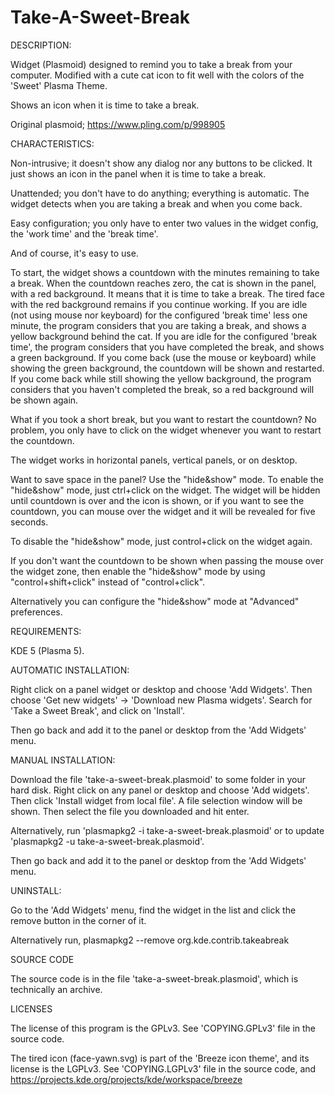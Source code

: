 # Take-A-Sweet-Break
DESCRIPTION:

Widget (Plasmoid) designed to remind you to take a break from your computer. Modified with a cute cat icon to fit well with the colors of the 'Sweet' Plasma Theme.

Shows an icon when it is time to take a break.

Original plasmoid; https://www.pling.com/p/998905


CHARACTERISTICS:

Non-intrusive; it doesn't show any dialog nor any buttons to be clicked. It just shows an icon in the panel when it is time to take a break.

Unattended; you don't have to do anything; everything is automatic. The widget detects when you are taking a break and when you come back.

Easy configuration; you only have to enter two values in the widget config, the 'work time' and the 'break time'.

And of course, it's easy to use.

To start, the widget shows a countdown with the minutes remaining to take a break.
When the countdown reaches zero, the cat is shown in the panel, with a red background. It means that it is time to take a break.
The tired face with the red background remains if you continue working.
If you are idle (not using mouse nor keyboard) for the configured 'break time' less one minute, the program considers that you are taking a break, and shows a yellow background behind the cat.
If you are idle for the configured 'break time', the program considers that you have completed the break, and shows a green background.
If you come back (use the mouse or keyboard) while showing the green background, the countdown will be shown and restarted.
If you come back while still showing the yellow background, the program considers that you haven't completed the break, so a red background will be shown again.

What if you took a short break, but you want to restart the countdown? No problem, you only have to click on the widget whenever you want to restart the countdown.

The widget works in horizontal panels, vertical panels, or on desktop.

Want to save space in the panel? Use the "hide&show" mode. To enable the "hide&show" mode, just ctrl+click on the widget. The widget will be hidden until countdown is over and the icon is shown, or if you want to see the countdown, you can mouse over the widget and it will be revealed for five seconds.

To disable the "hide&show" mode, just control+click on the widget again.

If you don't want the countdown to be shown when passing the mouse over the widget zone, then enable the "hide&show" mode by using "control+shift+click" instead of "control+click".

Alternatively you can configure the "hide&show" mode at "Advanced" preferences.


REQUIREMENTS:

KDE 5 (Plasma 5).


AUTOMATIC INSTALLATION:

Right click on a panel widget or desktop and choose 'Add Widgets'. Then choose 'Get new widgets' -> 'Download new Plasma widgets'.
Search for 'Take a Sweet Break', and click on 'Install'.

Then go back and add it to the panel or desktop from the 'Add Widgets' menu.


MANUAL INSTALLATION:

Download the file 'take-a-sweet-break.plasmoid' to some folder in your hard disk.
Right click on any panel or desktop and choose 'Add widgets'. Then click 'Install widget from local file'.
A file selection window will be shown. Then select the file you downloaded and hit enter.

Alternatively, run 'plasmapkg2 -i take-a-sweet-break.plasmoid' or to update 'plasmapkg2 -u take-a-sweet-break.plasmoid'.

Then go back and add it to the panel or desktop from the 'Add Widgets' menu.


UNINSTALL:

Go to the 'Add Widgets' menu, find the widget in the list and click the remove button in the corner of it.


Alternatively run, plasmapkg2 --remove org.kde.contrib.takeabreak


SOURCE CODE

The source code is in the file 'take-a-sweet-break.plasmoid', which is technically an archive.


LICENSES

The license of this program is the GPLv3. See 'COPYING.GPLv3' file in the source code.

The tired icon (face-yawn.svg) is part of the 'Breeze icon theme', and its license is the LGPLv3. See 'COPYING.LGPLv3' file in the source code, and https://projects.kde.org/projects/kde/workspace/breeze

